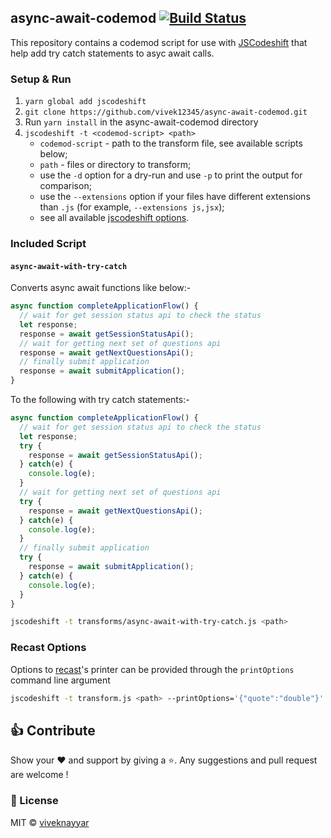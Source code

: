 ## async-await-codemod [![Build Status](https://travis-ci.org/vivek12345/async-await-codemod.svg)](https://travis-ci.org/vivek12345/async-await-codemod)

This repository contains a codemod script for use with
[JSCodeshift](https://github.com/facebook/jscodeshift) that help add try catch statements to asyc await calls.

### Setup & Run

1. `yarn global add jscodeshift`
1. `git clone https://github.com/vivek12345/async-await-codemod.git`
1. Run `yarn install` in the async-await-codemod directory
1. `jscodeshift -t <codemod-script> <path>`
   * `codemod-script` - path to the transform file, see available scripts below;
   * `path` - files or directory to transform;
   * use the `-d` option for a dry-run and use `-p` to print the output for comparison;
   * use the `--extensions` option if your files have different extensions than `.js` (for example, `--extensions js,jsx`);
   * see all available [jscodeshift options](https://github.com/facebook/jscodeshift#usage-cli).

### Included Script

#### `async-await-with-try-catch`

Converts async await functions like below:-

```javascript
async function completeApplicationFlow() {
  // wait for get session status api to check the status
  let response;
  response = await getSessionStatusApi();
  // wait for getting next set of questions api
  response = await getNextQuestionsApi();
  // finally submit application
  response = await submitApplication();
}

```

To the following with try catch statements:-

```javascript
async function completeApplicationFlow() {
  // wait for get session status api to check the status
  let response;
  try {
    response = await getSessionStatusApi();
  } catch(e) {
    console.log(e);
  }
  // wait for getting next set of questions api
  try {
    response = await getNextQuestionsApi();
  } catch(e) {
    console.log(e);
  }
  // finally submit application
  try {
    response = await submitApplication();
  } catch(e) {
    console.log(e);
  }
}

```


```sh
jscodeshift -t transforms/async-await-with-try-catch.js <path>
```

### Recast Options

Options to [recast](https://github.com/benjamn/recast)'s printer can be provided
through the `printOptions` command line argument

```sh
jscodeshift -t transform.js <path> --printOptions='{"quote":"double"}'
```

## 👍 Contribute

Show your ❤️ and support by giving a ⭐. Any suggestions and pull request are welcome !

### 📝 License

MIT © [viveknayyar](https://github.com/vivek12345)